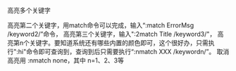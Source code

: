 高亮多个关键字

高亮第二个关键字，用match命令可以完成，输入“:match ErrorMsg /keyword2/”命令，
高亮第三个关键字，输入":2match Title /keyword3/"，
高亮第n个关键字。要知道系统还有哪些内置的颜色即可，这个很好办，只需执行":hi"命令即可查询到，查询到后只需要执行“:nmatch XXX /keywordn/”。
取消高亮用 :nmatch none，其中 n=1、2、3等
